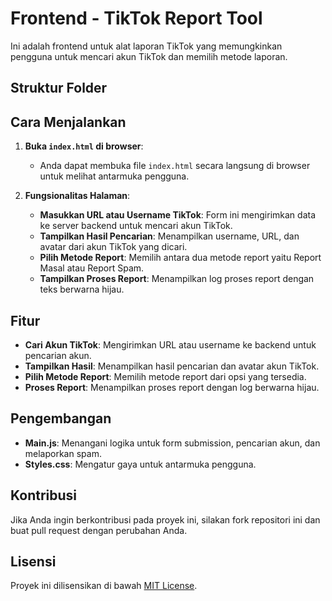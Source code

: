 # Frontend - TikTok Report Tool

Ini adalah frontend untuk alat laporan TikTok yang memungkinkan pengguna untuk mencari akun TikTok dan memilih metode laporan.

## Struktur Folder


## Cara Menjalankan

1. **Buka `index.html` di browser**:
   - Anda dapat membuka file `index.html` secara langsung di browser untuk melihat antarmuka pengguna.

2. **Fungsionalitas Halaman**:
   - **Masukkan URL atau Username TikTok**: Form ini mengirimkan data ke server backend untuk mencari akun TikTok.
   - **Tampilkan Hasil Pencarian**: Menampilkan username, URL, dan avatar dari akun TikTok yang dicari.
   - **Pilih Metode Report**: Memilih antara dua metode report yaitu Report Masal atau Report Spam.
   - **Tampilkan Proses Report**: Menampilkan log proses report dengan teks berwarna hijau.

## Fitur

- **Cari Akun TikTok**: Mengirimkan URL atau username ke backend untuk pencarian akun.
- **Tampilkan Hasil**: Menampilkan hasil pencarian dan avatar akun TikTok.
- **Pilih Metode Report**: Memilih metode report dari opsi yang tersedia.
- **Proses Report**: Menampilkan proses report dengan log berwarna hijau.

## Pengembangan

- **Main.js**: Menangani logika untuk form submission, pencarian akun, dan melaporkan spam.
- **Styles.css**: Mengatur gaya untuk antarmuka pengguna.

## Kontribusi

Jika Anda ingin berkontribusi pada proyek ini, silakan fork repositori ini dan buat pull request dengan perubahan Anda.

## Lisensi

Proyek ini dilisensikan di bawah [MIT License](../../LICENSE).
